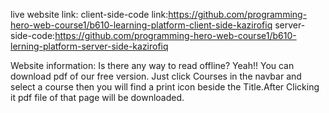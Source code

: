 live website link:
client-side-code link:https://github.com/programming-hero-web-course1/b610-learning-platform-client-side-kazirofiq
server-side-code:https://github.com/programming-hero-web-course1/b610-lerning-platform-server-side-kazirofiq


Website information:
Is there any way to read offline?
Yeah!! You can download pdf of our free version. Just click Courses in the navbar and select a course then you will find a print icon beside the Title.After Clicking it pdf file of that page will be downloaded.

